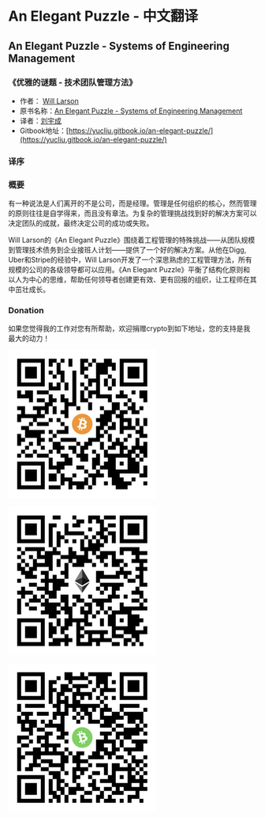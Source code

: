 # An Elegant Puzzle - 中文翻译

## An Elegant Puzzle - Systems of Engineering Management

### 《优雅的谜题 - 技术团队管理方法》

* 作者： [Will Larson](https://www.linkedin.com/in/will-larson-a44b543/)
* 原书名称：[An Elegant Puzzle - Systems of Engineering Management](https://www.amazon.com/Elegant-Puzzle-Systems-Engineering-Management/dp/1732265186/ref=sr_1_1?dchild=1&keywords=an+elegant+puzzle&qid=1619663562&sr=8-1)
* 译者：[刘宇成](https://www.linkedin.com/in/liuyucheng/)
* Gitbook地址：[https://yucliu.gitbook.io/an-elegant-puzzle/](https://yucliu.gitbook.io/an-elegant-puzzle/)

### 译序

### 概要

有一种说法是人们离开的不是公司，而是经理。管理是任何组织的核心，然而管理的原则往往是自学得来，而且没有章法。为复杂的管理挑战找到好的解决方案可以决定团队的成就，最终决定公司的成功或失败。

Will Larson的《An Elegant Puzzle》围绕着工程管理的特殊挑战——从团队规模到管理技术债务到企业接班人计划——提供了一个好的解决方案。从他在Digg, Uber和Stripe的经验中，Will Larson开发了一个深思熟虑的工程管理方法，所有规模的公司的各级领导都可以应用。《An Elegant Puzzle》平衡了结构化原则和以人为中心的思维，帮助任何领导者创建更有效、更有回报的组织，让工程师在其中茁壮成长。

### Donation

如果您觉得我的工作对您有所帮助，欢迎捐赠crypto到如下地址，您的支持是我最大的动力！

![BTC: 33itepSrkC1sV4GHfEUEifruE82CAzxJ69](.gitbook/assets/image%20%283%29.png)

![ETH: 0x03490a0191f428145988E726e9BCdA7cD8Df86ae](.gitbook/assets/image%20%282%29.png)

![BCH: qpssxzmh5c3vs2pvsmwauam4lzw92qfe5qqk4dz86z](.gitbook/assets/image%20%281%29.png)

